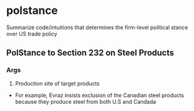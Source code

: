 # polstance
Summarize code/intuitions that determines the firm-level political stance over US trade policy

## PolStance to Section 232 on Steel Products
### Args
1. Production site of target products 
  - For example, Evraz insists exclusion of the Canadian steel products because they produce steel from both U.S and Candada
